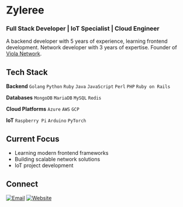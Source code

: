 # Zyleree

### Full Stack Developer | IoT Specialist | Cloud Engineer

A  backend developer with 5 years of experience, learning frontend development. Network developer with 3 years of expertise. Founder of [Viola Network](https://violanetwork.com).

## Tech Stack
**Backend**
`Golang` `Python` `Ruby` `Java` `JavaScript` `Perl` `PHP` `Ruby on Rails`

**Databases**
`MongoDB` `MariaDB` `MySQL` `Redis`

**Cloud Platforms**
`Azure` `AWS` `GCP`

**IoT**
`Raspberry Pi` `Arduino` `PyTorch`

## Current Focus
- Learning modern frontend frameworks
- Building scalable network solutions
- IoT project development

## Connect
[![Email](https://img.shields.io/badge/Email-hi@zyleree.pro-blue?style=flat-square&logo=gmail)](mailto:hi@zyleree.pro)
[![Website](https://img.shields.io/badge/Website-Viola_Network-purple?style=flat-square&logo=firefox)](https://violanetwork.com)
